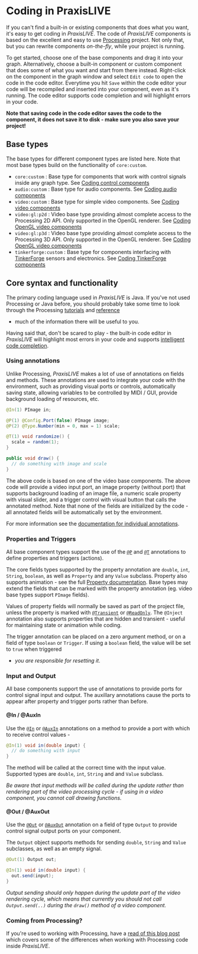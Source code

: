 # Coding in PraxisLIVE

If you can't find a built-in or existing components that does what you want, it's easy
to get coding in _PraxisLIVE_. The code of _PraxisLIVE_ components is based on the excellent
and easy to use [Processing](https://processing.org/) project. Not only that, but you
can rewrite components _on-the-fly_, while your project is running.

To get started, choose one of the base components and drag it into your graph. Alternatively,
choose a built-in component or custom component that does some of what you want and start from
there instead. Right-click on the component in the graph window and select `Edit code` to open
the code in the code editor. Everytime you hit `Save` within the code editor your code will be
recompiled and inserted into your component, even as it's running. The code editor supports code
completion and will highlight errors in your code.

**Note that saving code in the code editor saves the code to the component, it does
not save it to disk - make sure you also save your project!**

## Base types

The base types for different component types are listed here. Note that most base types
build on the functionality of `core:custom`.

 - `core:custom` : Base type for components that work with control signals inside any
graph type. See [Coding control components](coding-core.md)
 - `audio:custom` : Base type for audio components. See [Coding audio components](coding-audio.md)
 - `video:custom` : Base type for simple video components. See [Coding video components](coding-video.md)
 - `video:gl:p2d` : Video base type providing almost complete access to the Processing 2D API.
Only supported in the OpenGL renderer. See [Coding OpenGL video components](coding-video-gl.md)
 - `video:gl:p3d` : Video base type providing almost complete access to the Processing 3D API.
Only supported in the OpenGL renderer. See [Coding OpenGL video components](coding-video-gl.md)
 - `tinkerforge:custom` : Base type for components interfacing with [TinkerForge](http://www.tinkerforge.com)
sensors and electronics. See [Coding TinkerForge components](coding-tinkerforge.md)

## Core syntax and functionality

The primary coding language used in _PraxisLIVE_ is Java. If you've not used Processing
or Java before, you should probably take some time to look through the Processing
[tutorials](https://processing.org/tutorials/) and [reference](https://processing.org/reference/)
- much of the information there will be useful to you.

Having said that, don't be scared to play - the built-in code editor in _PraxisLIVE_
will highlight most errors in your code and supports
[intelligent code completion](https://en.wikipedia.org/wiki/Intelligent_code_completion).

### Using annotations

Unlike Processing, _PraxisLIVE_ makes a lot of use of annotations on fields and methods.
These annotations are used to integrate your code with the environment, such as providing
visual ports or controls, automatically saving state, allowing variables to be controlled
by MIDI / GUI, provide background loading of resources, etc.

```java
@In(1) PImage in;

@P(1) @Config.Port(false) PImage image;
@P(2) @Type.Number(min = 0, max = 1) scale;

@T(1) void randomize() {
  scale = random(1);
}

public void draw() {
  // do something with image and scale
}
```

The above code is based on one of the video base components. The above code will
provide a video input port, an image property (without port) that supports background
loading of an image file, a numeric scale property with visual slider, and a trigger
control with visual button that calls the annotated method. Note that none of the fields
are initialized by the code - all annotated fields will be automatically set by the environment.

For more information see the [documentation for individual annotations](annotations.md).

### Properties and Triggers

All base component types support the use of the [`@P`](annotations.md#p) and [`@T`](annotations.md#t)
annotations to define properties and triggers (actions).

The core fields types supported by the property annotation are `double`, `int`,
`String`, `boolean`, as well as `Property` and any `Value` subclass. Property
also supports animation - see the full [Property documentation](properties.md).
Base types may extend the fields that can be marked with the property annotation
(eg. video base types support `PImage` fields).

Values of property fields will normally be saved as part of the project file, unless
the property is marked with [`@Transient`](annotations-additional.md#transient) or
[`@ReadOnly`](annotations-additional.md#readonly). The `@Inject` annotation also supports
properties that are hidden and transient - useful for maintaining state or animation while coding.

The trigger annotation can be placed on a zero argument method, or on a field of type `boolean`
or `Trigger`. If using a `boolean` field, the value will be set to `true` when triggered
- _you are responsible for resetting it_.

### Input and Output

All base components support the use of annotations to provide ports for control
signal input and output. The auxillary annotations cause the ports to appear after
property and trigger ports rather than before.

#### @In / @AuxIn

Use the [`@In`](annotations.md#in) or [`@AuxIn`](annotations.md#auxin) annotations on a
method to provide a port with which to receive control values -

```java
@In(1) void in(double input) {
  // do something with input
}
```

The method will be called at the correct time with the input value. Supported types are
`double`, `int`, `String` and and `Value` subclass.

_Be aware that input methods will be called during the update rather than rendering
part of the video processing cycle - if using in a video component, you cannot call drawing functions._

#### @Out / @AuxOut

Use the [`@Out`](annotations.md#out) or [`@AuxOut`](annotations.md#auxout) annotation
on a field of type `Output` to provide control signal output ports on your component.

The `Output` object supports methods for sending `double`, `String` and `Value` subclasses,
as well as an empty signal.

```java
@Out(1) Output out;

@In(1) void in(double input) {
  out.send(input);
}
```

_Output sending should only happen during the update part of the video rendering cycle,
which means that currently you should not call `Output.send(..)` during the `draw()`
method of a video component._

### Coming from Processing?

If you're used to working with Processing, have a
[read of this blog post](https://praxisintermedia.wordpress.com/2015/04/01/transform-a-processing-sketch-into-a-praxis-live-component/)
which covers some of the differences when working with Processing code inside _PraxisLIVE_.

